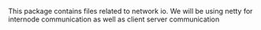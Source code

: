 This package contains files related to network io. 
We will be using netty for internode communication as well as client server communication
